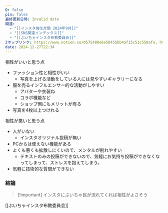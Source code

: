 ```yaml
---
Q: false
pin: false
最終更新日時: Invalid date
関連:
  - "[[インスタ強化月間 2024年9月]]"
  - "[[SNS関連インデックス]]"
  - "[[ぶいちゃインスタ布教委員会]]"
2ホップリンク: https://www.notion.so/0575488e6e58455bb4af15c51c550afa, https://www.notion.so/8eb2d409e51f4161ac1e3486ad983eac, https://www.notion.so/b2c249330f214d3dbea664b1cc2296a7,https://www.notion.so/0575488e6e58455bb4af15c51c550afa, https://www.notion.so/3786c29186b247cfa390f84a603faeb8, https://www.notion.so/3eba75d7b7e14b41ba9d84c1d10b9790, https://www.notion.so/559ec89162424a6ca6d8086a443c7e88, https://www.notion.so/69059831c9fe4d109f20eeef01105264, https://www.notion.so/a583df3159e944e7867af89fa47bc17b, https://www.notion.so/ce7496225ecf45ac9db8d7c3f16229d2, https://www.notion.so/e207807e82ea4f16902e7360ffb7fa8f, https://www.notion.so/e93c54fcef7e440e99d09d8eb293a988,https://www.notion.so/0575488e6e58455bb4af15c51c550afa, https://www.notion.so/a583df3159e944e7867af89fa47bc17b
date: 2024-12-27T22:34
---
```

  

  

相性がいいと思う点

- ファッション性と相性がいい
    - 写真を上げる活動をしている人には見やすいギャラリーになる
- 服を売るインフルエンサー的な活動がしやすい
    - アバターや衣装ね
    - コラボ機能など
    - ショップ側にもメリットが有る
- 写真を4枚以上つけれる

  

相性が悪いと思う点

- 人がいない
    - インスタオリジナル投稿が無い
- PCからは使えない機能がある
- よくも悪くも拡散しにくいので、メンタルが削れやすい
    - テキストのみの投稿ができないので、気軽にお気持ち投稿ができなくなってしまって、ストレスを抱えてしまう。
- 気軽に技術的な質問ができない

  

  

### 結論

> [!important] インスタにぶいちゃ民が流れてくれば相性がよさそう

[[ぶいちゃインスタ布教委員会]]